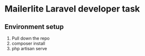 # Mailerlite Laravel developer task

## Environment setup

1. Pull down the repo
2. composer install
3. php artisan serve

